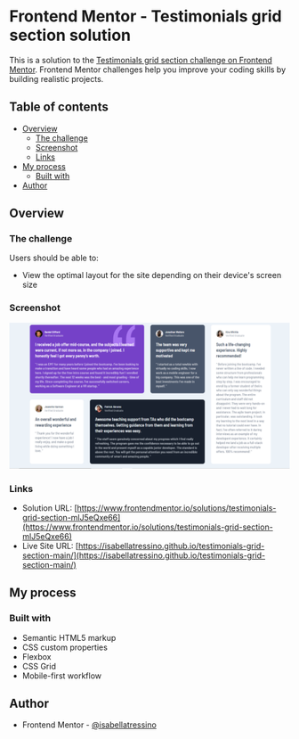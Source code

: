 # Frontend Mentor - Testimonials grid section solution

This is a solution to the [Testimonials grid section challenge on Frontend Mentor](https://www.frontendmentor.io/challenges/testimonials-grid-section-Nnw6J7Un7). Frontend Mentor challenges help you improve your coding skills by building realistic projects. 

## Table of contents

- [Overview](#overview)
  - [The challenge](#the-challenge)
  - [Screenshot](#screenshot)
  - [Links](#links)
- [My process](#my-process)
  - [Built with](#built-with)
- [Author](#author)

## Overview

### The challenge

Users should be able to:

- View the optimal layout for the site depending on their device's screen size

### Screenshot

![](images/screenshot.png)

### Links

- Solution URL: [https://www.frontendmentor.io/solutions/testimonials-grid-section-mlJ5eQxe66](https://www.frontendmentor.io/solutions/testimonials-grid-section-mlJ5eQxe66)
- Live Site URL: [https://isabellatressino.github.io/testimonials-grid-section-main/](https://isabellatressino.github.io/testimonials-grid-section-main/)

## My process

### Built with

- Semantic HTML5 markup
- CSS custom properties
- Flexbox
- CSS Grid
- Mobile-first workflow


## Author

- Frontend Mentor - [@isabellatressino](https://www.frontendmentor.io/profile/isabellatressino)



